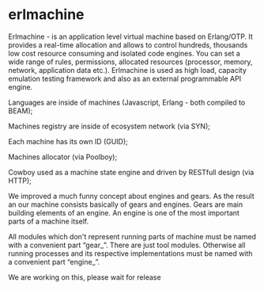 # erlmachine

Erlmachine - is an application level virtual machine based on Erlang/OTP. It provides a real-time allocation and allows to control hundreds, thousands low cost resource consuming and isolated code engines. You can set a wide range of rules, permissions, allocated resources (processor, memory, network, application data etc.). 
Erlmachine is used as high load, capacity emulation testing framework and also as an external programmable API engine.

Languages are inside of machines (Javascript, Erlang - both compiled to BEAM);  

Machines registry are inside of ecosystem  network  (via SYN);

Each machine has its own ID (GUID);

Machines allocator (via Poolboy);

Cowboy used as a machine state engine and driven by RESTfull design (via HTTP);

We improved a much funny concept about engines and gears. As the result an our machine consists basically of gears and engines. Gears are main building elements of an engine. An engine is one of the most important parts of a machine itself.  

All modules which don't represent running parts of machine must be named with a convenient part “gear_”. There are just tool modules.
Otherwise all running processes and its respective implementations must be named with a convenient part “engine_”. 


We are working on this, please wait for release
